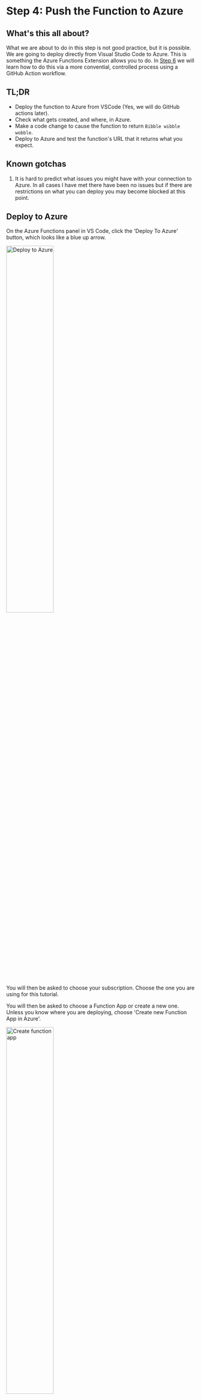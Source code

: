 # Step 4: Push the Function to Azure

## What's this all about?
What we are about to do in this step is not good practice, but it is possible. We are going to deploy directly from Visual Studio Code to Azure. This is something the Azure Functions Extension allows you to do. In [Step 6](STEP6.md) we will learn how to do this via a more convential, controlled process using a GitHub Action workflow.


## TL;DR
- Deploy the function to Azure from VSCode (Yes, we will do GitHub actions later).
- Check what gets created, and where, in Azure.
- Make a code change to cause the function to return `Bibble wibble wobble`.
- Deploy to Azure and test the function's URL that it returns what you expect.


## Known gotchas

1. It is hard to predict what issues you might have with your connection to Azure. In all cases I have met there have been no issues but if there are restrictions on what you can deploy you may become blocked at this point. 

## Deploy to Azure

On the Azure Functions panel in VS Code, click the 'Deploy To Azure' button, which looks like a blue up arrow.

<img src="screengrabs/10_0_deploy_to_azure.JPG" alt="Deploy to Azure" width="50%">

You will then be asked to choose your subscription. Choose the one you are using for this tutorial.

You will then be asked to choose a Function App or create a new one. Unless you know where you are deploying, choose 'Create new Function App in Azure'.

<img src="screengrabs/10_3_choose_or_create_function_app.JPG" alt="Create function app" width="50%">

You will be prompted to give it a unique name. This name will also be used to create a resource group and other resources related to the function app. If the name is long (like the one I show here) it will be truncated. So make sure you don't use a word with rude truncation possibilities!

<img src="screengrabs/10_5_give_it_a_unique_name.JPG" alt="Name it" width="50%">

Choose Node.js version 10.x

<img src="screengrabs/10_6_node_version_10.JPG" alt="Version it" width="50%">

Choose a region, logically pick one close to you.

<img src="screengrabs/10_7_region.JPG" alt="Region" width="50%">

The extension will set up all the resources in Azure, it might take a few minutes, it will tell you when it's done. You can click 'View Output' to see the log of what is has done.

<img src="screengrabs/10_9_finished.JPG" alt="Done!" width="50%">

## What gets created in Azure?

If you log into the [Azure Portal](https://portal.azure.com) and you select your resource groups list <img src="screengrabs/azure_resource_groups.JPG" alt="Version it" width="50"> you will find one with a similar name to your Function App. You will see in the screen grab below that mine is called 'nonsensegeneratorfunctio' it has been made all lower case and truncated in length.

<img src="screengrabs/11_1_what_is_in_azure_rg.JPG" alt="RG the OG" width="75%">

You should see a list similar to the above in your resource group. An instance of Application Insights and a Storage account with a similar name to the resource group. An App Service containing your Function App and an App Service Plan related to the region you picked. 

For this tutorial you will only need to worry about the App Service containing your Function App. So go ahead and click on this now.

<img src="screengrabs/11_2_function_app.JPG" alt="Function App" width="75%">

It should look something like this. In the Overview panel you will see various control buttons, a status (that should be 'Running') some subscription and resource group details and the URL. This URL is important for two reasons. 

- Firstly it is why you needed to choose a globally unique name. If you visit this URL you will see a message relating to your Function App being up and running. 

- Secondly the sub domain name is the 'official' name of your function app. You will need this for creating the GitHub Action YAML workflow file later. So it's good to know where this is.

On the left hand panel, expand the Function App and list of functions and click on the name of your actual Function you will see the boiler plate code. 

<img src="screengrabs/11_2_function_app_expand.jpg" alt="Expand" width="30%">

You will also see a message that tells you your app is read only.

![Readonly](screengrabs/11_2_function_app_readonly.JPG)

This is due to the method of release we have used. We have released from Visual Studio Code. It is possible to write the Function directly in the Azure Portal. I wouldn't recommend this for anything other than testing or noodling about.

Click the 'Get function URL' link that is next to the 'Run' button on the code page.

<img src="screengrabs/11_2_function_app_url_button.JPG" alt="Button" width="70%">

<img src="screengrabs/11_2_function_app_url.JPG" alt="Earl" width="70%">

This gives you a choice of key (leave this as 'default (Function Key)' for now) and the URL. The box is small so you can't see the full extent of the URL here. It includes the authorisation key in a URL parameter called `code`. Click the copy button and open a new tab in your browser.

Remember ... you will need to add `&name=something` to the URL otherwise the default function will complain. 

Note. The `code={authorisation-key}` parameter wasn't required when testing locally, only when it's live in Azure.

## Code change 1.

Here is the first of two actual code changes you are going to make. And this is the first time you are going to test what you have learnt. 

- Go back to Visual Studio Code. 
- Find the index.js file in the Function folder. This was the one that was automatically opened in [Step 3](STEP3.md) if you haven't been pro-actively closing stuff it should still be open.

Replace the whole file with this.

```javascript
module.exports = async function (context, req) {
    context.log('Generating Nonsense...');
    context.res = {
        body: "Bibble wibble wobble"
    };
};
```

The changes here simplify the function right down to just returning the words `Bibble wibble wobble` (such fun, much quirky). The line `context.log('Generating Nonsense...');` logs a message internally to the Function App. 

```javascript
context.res = {
    body: "Bibble wibble wobble"
};
```
Sets the `body` of the function return to be the words `Bibble wibble wobble`. If you are familiar with JavaScript syntax this should be all very straight forward. If you are not, then please take a moment to spot where `context` comes from and understand that `.res` is short for 'response'. The 'body' of a response is the text that is returned when the function is called.

This function isn't actually useful for anything right now but it makes a useful point later. 

Then complete the following steps that we have been over before.

- Check in your changes. Covered in [Step 1](STEP1.md)
- Push the change to GitHub. Covered in [Step 1](STEP1.md)
- Deploy the function to Azure. Covered above. 
  - Note. Deploy to your **existing** Function App rather than creating a new one, i.e. you are doing a redeploy. You will get a popup to confirm this is what you want to do.
- Test your function in a browser. Covered above.

You should end up with something that looks like this.

<img src="screengrabs/11_5_web.JPG" alt="Web view" width="75%">

When you are ready, move on to [Step 5](STEP5.md).
